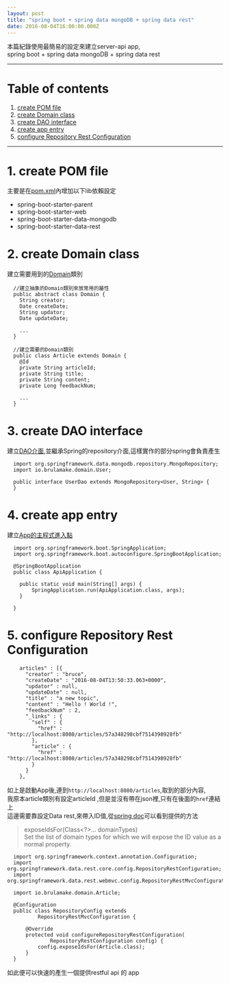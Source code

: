 ```yaml
---
layout: post
title: "spring boot + spring data mongoDB + spring data rest"
date: 2016-08-04T16:00:00.000Z
---
```


本篇紀錄使用最簡易的設定來建立server-api app,  
 spring boot + spring data mongoDB + spring data rest

--------------------------------------------------------------------------------

# Table of contents

1. [create POM file](#create-pom-file)
2. [create Domain class](#create-domain-class)
3. [create DAO interface](#create-dao-interface)
4. [create app entry](#create-app-entry)
5. [configure Repository Rest Configuration](#configure-Repository-Rest-Configuration)

--------------------------------------------------------------------------------  


# 1\. create POM file  
主要是在[pom.xml][pomFile]內增加以下lib依賴設定
* spring-boot-starter-parent
* spring-boot-starter-web
* spring-boot-starter-data-mongodb
* spring-boot-starter-data-rest

# 2\. create Domain class  
建立需要用到的[Domain][domainDir]類別

```
  //建立抽象的Domain類別來放常用的屬性
  public abstract class Domain {
  	String creator;
  	Date createDate;
  	String updator;
  	Date updateDate;

    ...
  }

  //建立需要的Domain類別
  public class Article extends Domain {
  	@Id
  	private String articleId;
  	private String title;
  	private String content;
  	private Long feedbackNum;

    ...
  }

```

# 3\. create DAO interface  
建立[DAO介面][repositoryDir],並繼承Spring的repository介面,這樣實作的部分spring會負責產生  

```
  import org.springframework.data.mongodb.repository.MongoRepository;
  import io.brulamake.domain.User;

  public interface UserDao extends MongoRepository<User, String> {
  }
```

# 4\. create app entry  
建立[App的主程式進入點][appEntry]  

```
  import org.springframework.boot.SpringApplication;
  import org.springframework.boot.autoconfigure.SpringBootApplication;

  @SpringBootApplication
  public class ApiApplication {

  	public static void main(String[] args) {
  		SpringApplication.run(ApiApplication.class, args);
  	}

  }
```

# 5\. configure Repository Rest Configuration

```
    articles" : [{
      "creator" : "bruce",
      "createDate" : "2016-08-04T13:50:33.063+0000",
      "updator" : null,
      "updateDate" : null,
      "title" : "a new topic",
      "content" : "Hello ! World !",
      "feedbackNum" : 2,
      "_links" : {
        "self" : {
          "href" : "http://localhost:8080/articles/57a348298cbf7514398928fb"
        },
        "article" : {
          "href" : "http://localhost:8080/articles/57a348298cbf7514398928fb"
        }
      }
    },
```
如上是啟動App後,連到`http://localhost:8080/articles`,取到的部分內容,  
我原本article類別有設定articleId ,但是並沒有帶在json裡,只有在後面的`href`連結上  
這邊需要靠設定Data rest,來帶入ID值,從[spring doc][RepositoryRestConfigurationDoc]可以看到提供的方法  
>exposeIdsFor(Class<?>... domainTypes)  
Set the list of domain types for which we will expose the ID value as a normal property.

```
  import org.springframework.context.annotation.Configuration;
  import org.springframework.data.rest.core.config.RepositoryRestConfiguration;
  import org.springframework.data.rest.webmvc.config.RepositoryRestMvcConfiguration;

  import io.brulamake.domain.Article;

  @Configuration
  public class RepositoryConfig extends
          RepositoryRestMvcConfiguration {

      @Override
      protected void configureRepositoryRestConfiguration(
              RepositoryRestConfiguration config) {
          config.exposeIdsFor(Article.class);
      }
  }
```

如此便可以快速的產生一個提供restful api 的 app  

[pomFile]:https://github.com/weichou1229/brulamake/blob/3c5f14a3d253cb69e7b676ed1772c7af133e13ff/brulamake-api/pom.xml
[domainDir]:https://github.com/weichou1229/brulamake/tree/e09129853baab34a80662782313cbcefa243fb68/brulamake-api/src/main/java/io/brulamake/domain
[repositoryDir]:https://github.com/weichou1229/brulamake/tree/e09129853baab34a80662782313cbcefa243fb68/brulamake-api/src/main/java/io/brulamake/repository
[appEntry]:https://github.com/weichou1229/brulamake/blob/e09129853baab34a80662782313cbcefa243fb68/brulamake-api/src/main/java/io/brulamake/MicroApplication.java
[RepositoryRestConfigurationDoc]:http://docs.spring.io/spring-data/rest/docs/current/api/org/springframework/data/rest/core/config/RepositoryRestConfiguration.html
